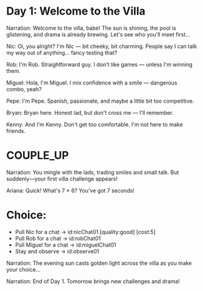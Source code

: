 # Day 1: Welcome to the Villa

Narration: Welcome to the villa, babe! The sun is shining, the pool is glistening, and drama is already brewing. Let's see who you'll meet first…

Nic: Oi, you alright? I'm Nic — bit cheeky, bit charming. People say I can talk my way out of anything… fancy testing that?

Rob: I'm Rob. Straightforward guy. I don't like games — unless I'm winning them.

Miguel: Hola, I'm Miguel. I mix confidence with a smile — dangerous combo, yeah?

Pepe: I'm Pepe. Spanish, passionate, and maybe a little bit too competitive.

Bryan: Bryan here. Honest lad, but don't cross me — I'll remember.

Kenny: And I'm Kenny. Don't get too comfortable. I'm not here to make friends.

# COUPLE_UP

Narration: You mingle with the lads, trading smiles and small talk. But suddenly—your first villa challenge appears!

Ariana: Quick! What's 7 × 6? You've got 7 seconds!

# Choice:
- Pull Nic for a chat → id:nicChat01 [quality:good] [cost:5]
- Pull Rob for a chat → id:robChat01
- Pull Miguel for a chat → id:miguelChat01
- Stay and observe → id:observe01

Narration: The evening sun casts golden light across the villa as you make your choice...

Narration: End of Day 1. Tomorrow brings new challenges and drama!
